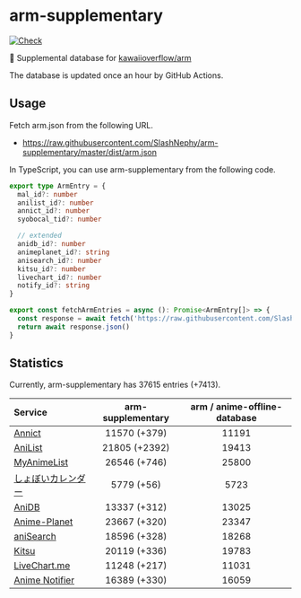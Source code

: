 # arm-supplementary

[![Check](https://github.com/SlashNephy/arm-supplementary/actions/workflows/check-node.yml/badge.svg)](https://github.com/SlashNephy/arm-supplementary/actions/workflows/check-node.yml)

💊 Supplemental database for [kawaiioverflow/arm](https://github.com/kawaiioverflow/arm)

The database is updated once an hour by GitHub Actions.

## Usage

Fetch arm.json from the following URL.

- https://raw.githubusercontent.com/SlashNephy/arm-supplementary/master/dist/arm.json

In TypeScript, you can use arm-supplementary from the following code.

```TypeScript
export type ArmEntry = {
  mal_id?: number
  anilist_id?: number
  annict_id?: number
  syobocal_tid?: number

  // extended
  anidb_id?: number
  animeplanet_id?: string
  anisearch_id?: number
  kitsu_id?: number
  livechart_id?: number
  notify_id?: string
}

export const fetchArmEntries = async (): Promise<ArmEntry[]> => {
  const response = await fetch('https://raw.githubusercontent.com/SlashNephy/arm-supplementary/master/dist/arm.json')
  return await response.json()
}
```

## Statistics

Currently, arm-supplementary has 37615 entries (+7413).

| Service                                     | arm-supplementary | arm / anime-offline-database |
| :------------------------------------------ | :---------------: | :--------------------------: |
| [Annict](https://annict.com)                |   11570 (+379)    |            11191             |
| [AniList](https://anilist.co)               |   21805 (+2392)   |            19413             |
| [MyAnimeList](https://myanimelist.net)      |   26546 (+746)    |            25800             |
| [しょぼいカレンダー](https://cal.syoboi.jp) |    5779 (+56)     |             5723             |
| [AniDB](https://anidb.net)                  |   13337 (+312)    |            13025             |
| [Anime-Planet](https://anime-planet.com)    |   23667 (+320)    |            23347             |
| [aniSearch](https://anisearch.com)          |   18596 (+328)    |            18268             |
| [Kitsu](https://kitsu.io)                   |   20119 (+336)    |            19783             |
| [LiveChart.me](https://livechart.me)        |   11248 (+217)    |            11031             |
| [Anime Notifier](https://notify.moe)        |   16389 (+330)    |            16059             |
